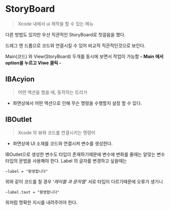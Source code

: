 # StoryBoard

> Xcode 내에서 ui 제작을 할 수 있는 메뉴

다른 방법도 있지만 우선 직관적인 StoryBoard로 첫걸음을 했다.

드래그 앤 드롭으로 코드와 연결시킬 수 있어 비교적 직관적인것으로 보인다.

Main(코드) 와 View(StoryBoard) 두개를 동시에 보면서 작업이 가능함 **- Main 에서 option을 누르고 Viwe 클릭 -**

## IBAcyion
> 어떤 액션을 했을 때, 동작하는 트리거
- 화면상에서 어떤 액션으로 인해 무슨 명령을 수행할지 설정 할 수 있다. 

## IBOutlet
> Xcode 의 뷰와 코드를 연결시키는 명령어
- 화면상에 UI 소재를 코드와 연결시켜 변수를 생성한다.

IBOutlet으로 생성한 변수도 타입이 존재하기때문에 변수에 변화를 줄때는 알맞는 변수 타입의 문법을 사용해야 한다. 
Label 의 글자를 변경하고 싶을때는 

```
~label = "환영합니다"
```
위와 같이 코드를 칠 경우 *'레이블 과 문자열'* 서로 타입이 다르기때문에 오류가 생기니

```
~label.taxt = "환영합니다"
```
위처럼 명확한 지시를 내려주어야 한다.